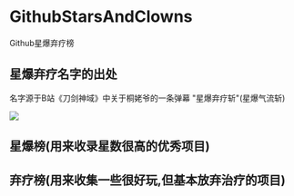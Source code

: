 # GithubStarsAndClowns
Github星爆弃疗榜


## **星爆弃疗**名字的出处

名字源于B站《刀剑神域》中关于桐姥爷的一条弹幕 "星爆弃疗斩"(星爆气流斩)

![](https://upload-images.jianshu.io/upload_images/3203841-4c0f39413ee48a0b.png?imageMogr2/auto-orient/strip%7CimageView2/2/w/1240)



## 星爆榜(用来收录星数很高的优秀项目)





## 弃疗榜(用来收集一些很好玩,但基本放弃治疗的项目)

